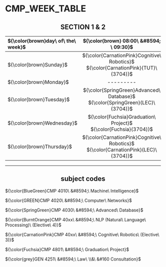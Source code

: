 # CMP_WEEK_TABLE

<h2 align="center"> 
SECTION 1 & 2
</h2>


|${\color{brown}day\ of\ the\ week}$  |${\color{brown} 08:00\ &#8594; \ 09:30}$ | ${\color{brown} 10:00\ &#8594;\ 11:30}$ | ${\color{brown}12:00\ &#8594;\ 01:30}$ | ${\color{brown}02:00\ &#8594;\ 03:30}$ | ${\color{brown}04:00\ &#8594;\ 05:30}$ |
|:---                 |     :---:         |     :---:          |      :---:        |     :---:           |    :---:          |
|${\color{brown}Sunday}$              |   ${\color{CarnationPink}Cognitive\ Robotics}$ <br /> ${\color{CarnationPink}(TUT)\ (3704)}$     |   ${\color{BlueGreen}Machine\ Intelligence}$ <br /> ${\color{BlueGreen}(TUT)\ (3704)}$    |   ${\color{GREEN}Computer\ Networks}$ <br /> ${\color{GREEN}(LEC)\ (3704)}$  |  ${\color{GREEN}Computer\ Networks}$ <br /> ${\color{GREEN}(TUT)\ (3704)}$       |   ---------    | 
|${\color{brown}Monday}$              |   --------- |  ---------    |   ---------            |   ---------            |    ---------            |
|${\color{brown}Tuesday}$             | ${\color{SpringGreen}Advanced\ Database}$ <br /> ${\color{SpringGreen}(LEC)\ (3704)}$        |  ${\color{grey}Law\ \\&\  &#160	Consultation}$ <br /> ${\color{grey}(LEC)\ (3704)}$        |    ${\color{grey}Law\ \\&\  &#160	Consultation}$ <br /> ${\color{grey}(TUT)\ (3704)}$             |  ${\color{BurntOrange}NLP}$ <br /> ${\color{BurntOrange}(TUT)\ (3704)}$  |      ---------   |
|${\color{brown}Wednesday}$           | ${\color{Fuchsia}Graduation\ Project}$ <br /> ${\color{Fuchsia}(3704)}$   |  ${\color{Fuchsia}Graduation\ Project}$ <br /> ${\color{Fuchsia}(3704)}$  | ${\color{Fuchsia}Graduation\ Project}$ <br /> ${\color{Fuchsia}(3704)}$                |  ${\color{Fuchsia}Graduation\ Project}$ <br /> ${\color{Fuchsia}(3704)}$          |  ${\color{Fuchsia}Graduation\ Project}$ <br /> ${\color{Fuchsia}(3704)}$         |
|${\color{brown}Thursday}$            |  ${\color{CarnationPink}Cognitive\ Robotics}$ <br /> ${\color{CarnationPink}(LEC)\ (3704)}$ |     ${\color{BurntOrange}NLP}$ <br /> ${\color{BurntOrange}(LEC)\ (3704)}$   | ${\color{SpringGreen}Advanced\ Database}$ <br /> ${\color{SpringGreen}(TUT)\ (3704)}$           |   ${\color{BlueGreen}Machine\ Intelligence}$ <br /> ${\color{BlueGreen}(LEC)\ (3704)}$      | ---------     |

---
<h2 align="center">
subject codes
</h2>

${\color{BlueGreen}CMP 4010\ &#8594;\ Machine\ Intelligence}$

${\color{GREEN}CMP 4020\ &#8594;\ Computer\ Networks}$

${\color{SpringGreen}CMP 4030\ &#8594;\ Advanced\ Database}$

${\color{BurntOrange}CMP 40xx\ &#8594;\ NLP (Natural\ Language\ Processing)\ (Elective\ 4)}$

${\color{CarnationPink}CMP 40xx\ &#8594;\ Cognitive\ Robotics\ (Elective\ 3)}$
 
${\color{Fuchsia}CMP 4801\ &#8594;\ Graduation\ Project}$

${\color{grey}GEN 4251\ &#8594;\ Law\ \\&\  &#160	Consultation}$
